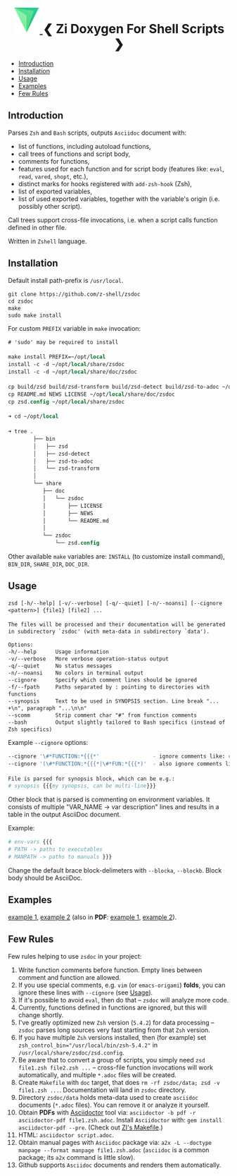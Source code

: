 <h1 align="center">
  <a href="https://github.com/z-shell/zi">
    <img src="https://github.com/z-shell/zi/raw/main/docs/images/logo.png" alt="Zi Logo" width="60px" height="60px" />
  </a>
  ❮ Zi Doxygen For Shell Scripts ❯
</h1>

- [Introduction](#introduction)
- [Installation](#installation)
- [Usage](#usage)
- [Examples](#examples)
- [Few Rules](#few-rules)

## Introduction

Parses `Zsh` and `Bash` scripts, outputs `Asciidoc` document with:

- list of functions, including autoload functions,
- call trees of functions and script body,
- comments for functions,
- features used for each function and for script body (features like: `eval`, `read`, `vared`, `shopt`, etc.),
- distinct marks for hooks registered with `add-zsh-hook` (Zsh),
- list of exported variables,
- list of used exported variables, together with the variable's origin (i.e. possibly other script).

Call trees support cross-file invocations, i.e. when a script calls function defined in other file.

Written in `Zshell` language.

## Installation

Default install path-prefix is `/usr/local`.

```shell
git clone https://github.com/z-shell/zsdoc
cd zsdoc
make
sudo make install
```

For custom `PREFIX` variable in `make` invocation:

```SystemVerilog
# 'sudo' may be required to install

make install PREFIX=~/opt/local
install -c -d ~/opt/local/share/zsdoc
install -c -d ~/opt/local/share/doc/zsdoc

cp build/zsd build/zsd-transform build/zsd-detect build/zsd-to-adoc ~/opt/local/bin
cp README.md NEWS LICENSE ~/opt/local/share/doc/zsdoc
cp zsd.config ~/opt/local/share/zsdoc

➜ cd ~/opt/local

➜ tree .
        ├── bin
        │   ├── zsd
        │   ├── zsd-detect
        │   ├── zsd-to-adoc
        │   └── zsd-transform
        │
        └── share
           ├── doc
           │   └── zsdoc
           │       ├── LICENSE
           │       ├── NEWS
           │       └── README.md
           │
           └── zsdoc
               └── zsd.config
```

Other available `make` variables are: `INSTALL` (to customize install command),
`BIN_DIR`, `SHARE_DIR`, `DOC_DIR`.

## Usage

```shell
zsd [-h/--help] [-v/--verbose] [-q/--quiet] [-n/--noansi] [--cignore <pattern>] {file1} [file2] ...

The files will be processed and their documentation will be generated
in subdirectory `zsdoc' (with meta-data in subdirectory `data').
```

```shell
Options:
-h/--help      Usage information
-v/--verbose   More verbose operation-status output
-q/--quiet     No status messages
-n/--noansi    No colors in terminal output
--cignore      Specify which comment lines should be ignored
-f/--fpath     Paths separated by : pointing to directories with functions
--synopsis     Text to be used in SYNOPSIS section. Line break "... +\n", paragraph "...\n\n"
--scomm        Strip comment char "#" from function comments
--bash         Output slightly tailored to Bash specifics (instead of Zsh specifics)
```

Example `--cignore` options:

```sh
--cignore '\#*FUNCTION:*{{{*'                 - ignore comments like: # FUNCTION: usage {{{
--cignore '(\#*FUNCTION:*{{{*|\#*FUN:*{{{*)'  - also ignore comments like: # FUN: usage {{{

File is parsed for synopsis block, which can be e.g.:
# synopsis {{{my synopsis, can be multi-line}}}
```

Other block that is parsed is commenting on environment variables. It consists of multiple
"VAR_NAME -> var description" lines and results in a table in the output AsciiDoc document.

Example:

```sh
# env-vars {{{
# PATH -> paths to executables
# MANPATH -> paths to manuals }}}
```

Change the default brace block-delimeters with `--blocka`, `--blockb`. Block body should be AsciiDoc.

## Examples

[example 1](https://github.com/z-shell/zsdoc/blob/main/examples/zsh-syntax-highlighting.zsh.adoc),
[example 2](https://github.com/z-shell/zsdoc/blob/main/examples/zsh-autosuggestions.zsh.adoc)
(also in **PDF**:
[example 1](https://raw.githubusercontent.com/z-shell/zsdoc/main/examples/zsh-syntax-highlighting.zsh.pdf),
[example 2](https://raw.githubusercontent.com/z-shell/zsdoc/main/examples/zsh-autosuggestions.zsh.pdf)).

## Few Rules

Few rules helping to use `zsdoc` in your project:

1. Write function comments before function. Empty lines between comment and function are allowed.
2. If you use special comments, e.g. `vim` (or `emacs-origami`) **folds**, you can ignore these lines with `--cignore` (see [Usage](https://github.com/z-shell/zsdoc#usage)).
3. If it's possible to avoid `eval`, then do that – `zsdoc` will analyze more code.
4. Currently, functions defined in functions are ignored, but this will change shortly.
5. I've greatly optimized new `Zsh` version (`5.4.2`) for data processing – `zsdoc` parses long sources very fast starting from that `Zsh` version.
6. If you have multiple `Zsh` versions installed, then (for example) set `zsh_control_bin="/usr/local/bin/zsh-5.4.2"` in `/usr/local/share/zsdoc/zsd.config`.
7. Be aware that to convert a group of scripts, you simply need `zsd file1.zsh file2.zsh ...` – cross-file function invocations will work automatically, and multiple `*.adoc` files will be created.
8. Create `Makefile` with `doc` target, that does `rm -rf zsdoc/data; zsd -v file1.zsh ...`. Documentation will land in `zsdoc` directory.
9. Directory `zsdoc/data` holds meta-data used to create `asciidoc` documents (`*.adoc` files). You can remove it or analyze it yourself.
10. Obtain **PDFs** with [Asciidoctor](http://asciidoctor.org/) tool via: `asciidoctor -b pdf -r asciidoctor-pdf file1.zsh.adoc`. Install `Asciidoctor` with: `gem install asciidoctor-pdf --pre`. (Check out [ZI's Makefile](https://github.com/z-shell/docs/blob/main/code/Makefile).)
11. HTML: `asciidoctor script.adoc`.
12. Obtain manual pages with `Asciidoc` package via: `a2x -L --doctype manpage --format manpage file1.zsh.adoc` (`asciidoc` is a common package; its `a2x` command is little slow).
13. Github supports `Asciidoc` documents and renders them automatically.
